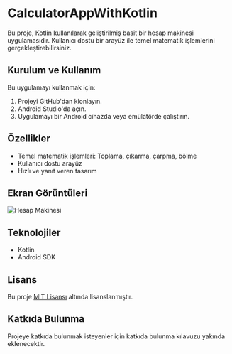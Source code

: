 # CalculatorAppWithKotlin

Bu proje, Kotlin kullanılarak geliştirilmiş basit bir hesap makinesi uygulamasıdır. Kullanıcı dostu bir arayüz ile temel matematik işlemlerini gerçekleştirebilirsiniz.

## Kurulum ve Kullanım

Bu uygulamayı kullanmak için:
1. Projeyi GitHub'dan klonlayın.
2. Android Studio'da açın.
3. Uygulamayı bir Android cihazda veya emülatörde çalıştırın.

## Özellikler

- Temel matematik işlemleri: Toplama, çıkarma, çarpma, bölme
- Kullanıcı dostu arayüz
- Hızlı ve yanıt veren tasarım

## Ekran Görüntüleri

![Hesap Makinesi](path/to/your/screenshot.jpg)

## Teknolojiler

- Kotlin
- Android SDK

## Lisans

Bu proje [MIT Lisansı](LICENSE) altında lisanslanmıştır.

## Katkıda Bulunma

Projeye katkıda bulunmak isteyenler için katkıda bulunma kılavuzu yakında eklenecektir.
